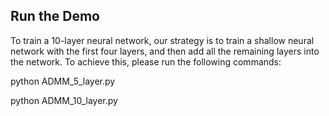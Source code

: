## Run the Demo
To train a 10-layer neural network, our strategy is to train a shallow neural network with the first four layers, and then add all the remaining layers into the network. To achieve this, please run the following commands: 

python ADMM_5_layer.py

python ADMM_10_layer.py
